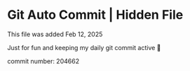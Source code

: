 # Git Auto Commit | Hidden File

This file was added Feb 12, 2025

Just for fun and keeping my daily git commit active 🤪

commit number: 204662

